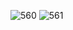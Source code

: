 ![560](https://github.com/skygitIG/reels/assets/117715724/90b94541-ca31-4baf-94f4-4a618795f348)
![561](https://github.com/skygitIG/reels/assets/117715724/d88a41b4-a72f-4a25-8da5-c394c0398330)
